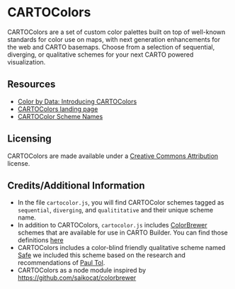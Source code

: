 # CARTOColors
CARTOColors are a set of custom color palettes built on top of well-known standards for color use on maps, with next generation enhancements for the web and CARTO basemaps. Choose from a selection of sequential, diverging, or qualitative schemes for your next CARTO powered visualization.

## Resources
+ [Color by Data: Introducing CARTOColors](https://carto.com/blog/introducing-cartocolors/)
+ [CARTOColors landing page](https://carto.com/carto-colors)
+ [CARTOColor Scheme Names](https://github.com/CartoDB/CartoColor/wiki/CARTOColor-Scheme-Names)

## Licensing
CARTOColors are made available under a [Creative Commons Attribution](https://creativecommons.org/licenses/by/3.0/us/) license.

## Credits/Additional Information
+ In the file `cartocolor.js`, you will find CARTOColor schemes tagged as `sequential`, `diverging`, and `qualititative` and their unique scheme name.
+ In addition to CARTOColors, `cartocolor.js` includes [ColorBrewer](colorbrewer.org) schemes that are available for use in CARTO Builder. You can find those definitions [here](https://github.com/CartoDB/CartoColor/blob/master/cartocolor.js#L1836-L1849)
+ CARTOColors includes a color-blind friendly qualitative scheme named [Safe](https://github.com/CartoDB/CartoColor/blob/master/cartocolor.js#L1633-L1733) we included this scheme based on the research and recommendations of [Paul Tol](https://personal.sron.nl/~pault/colourschemes.pdf).
+ CARTOColors as a node module inspired by https://github.com/saikocat/colorbrewer
